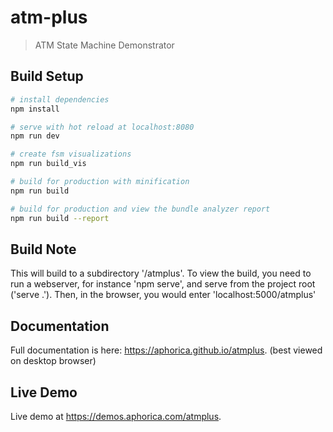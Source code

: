 # atm-plus

> ATM State Machine Demonstrator

## Build Setup

``` bash
# install dependencies
npm install

# serve with hot reload at localhost:8080
npm run dev

# create fsm visualizations
npm run build_vis

# build for production with minification
npm run build

# build for production and view the bundle analyzer report
npm run build --report
```

## Build Note
This will build to a subdirectory '/atmplus'.  To view the build, you need to
run a webserver, for instance 'npm serve', and serve from the project root ('serve .').
Then, in the browser, you would enter 'localhost:5000/atmplus'

## Documentation
Full documentation is here: https://aphorica.github.io/atmplus.
(best viewed on desktop browser)

## Live Demo
Live demo at https://demos.aphorica.com/atmplus.